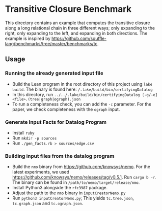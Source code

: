 # Transitive Closure Benchmark

This directory contains an example that computes the transitive closure along a long relational chain 
in three different ways; only expanding to the right, only expanding to the left, and expanding in both directions.
The example is inspired by <https://github.com/souffle-lang/benchmarks/tree/master/benchmarks/tc>.

## Usage

### Running the already generated input file 

- Build the Lean program in the root directory of this project using `lake build`. The binary is found here: `/.lake/build/bin/certifyingDatalog`
- In this directory, run `../../.lake/build/bin/certifyingDatalog [-g/-o] <file>.(tree|graph|ograph).json`
- To run a completeness check, you can add the `-c` parameter. For the paper, we check completeness with the `ograph` input.

### Generate Input Facts for Datalog Program 

- Install `ruby`
- Run `mkdir -p sources`
- Run `./gen_facts.rb > sources/edge.csv`

### Building input files from the datalog program 

- Build the `nmo` binary from <https://github.com/knowsys/nemo>. For the latest experiments, we used <https://github.com/knowsys/nemo/releases/tag/v0.5.1>. Run `cargo b -r`. The binary can be found in `/path/to/nemo/target/release/nmo`.
- Install Python3 alongside the `rfc3987` package.
- Adjust the path to the `nmo` binary in `inputCreatorNemo.py`
- Run `python3 inputCreatorNemo.py`; This yields `tc.tree.json`, `tc.graph.json` and `tc.ograph.json`.


